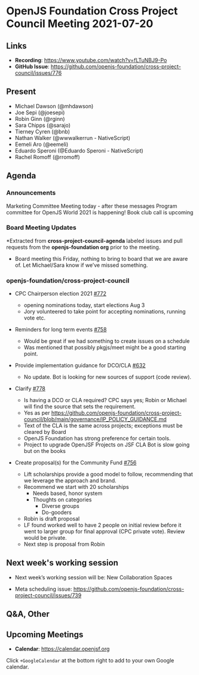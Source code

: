 # OpenJS Foundation Cross Project Council Meeting 2021-07-20

## Links

* **Recording**: https://www.youtube.com/watch?v=fLTuNBJ9-Po
* **GitHub Issue**: https://github.com/openjs-foundation/cross-project-council/issues/776

## Present

* Michael Dawson (@mhdawson)
* Joe Sepi (@joesepi)
* Robin Ginn (@rginn)
* Sara Chipps (@sarajo) 
* Tierney Cyren (@bnb)
* Nathan Walker (@wwwalkerrun - NativeScript) 
* Eemeli Aro (@eemeli)
* Eduardo Speroni (@Eduardo Speroni - NativeScript)
* Rachel Romoff (@rromoff)  

## Agenda

### Announcements

Marketing Committee Meeting today - after these messages
Program committee for OpenJS World 2021 is happening!
Book club call is upcoming

### Board Meeting Updates

*Extracted from **cross-project-council-agenda** labeled issues and pull requests from the **openjs-foundation org** prior to the meeting.
* Board meeting this Friday, nothing to bring to board that we are aware of. Let Michael/Sara
  know if we’ve missed something.

### openjs-foundation/cross-project-council

* CPC Chairperson election 2021 [#772](https://github.com/openjs-foundation/cross-project-council/issues/772)
  * opening nominations today, start elections Aug 3
  * Jory volunteered to take point for accepting nominations, running vote etc.

* Reminders for long term events [#758](https://github.com/openjs-foundation/cross-project-council/issues/758)
  * Would be great if we had something to create issues on a schedule
  * Was mentioned that possibly pkgjs/meet might be a good starting point. 

* Provide implementation guidance for DCO/CLA 
[#632](https://github.com/openjs-foundation/cross-project-council/issues/632)
  * No update. Bot is looking for new sources of support (code review).

* Clarify
[#778](https://github.com/openjs-foundation/cross-project-council/issues/778)
  * Is having a DCO or CLA required? CPC says yes; Robin or Michael will find the source that sets the requirement. 
  * Yes as per https://github.com/openjs-foundation/cross-project-council/blob/main/governance/IP_POLICY_GUIDANCE.md
  * Text of the CLA is the same across projects; exceptions must be cleared by Board
  * OpenJS Foundation has strong preference for certain tools. 
  * Project to upgrade OpenJSF Projects on JSF CLA Bot is slow going but on the books

* Create proposal(s) for the Community Fund [#756](https://github.com/openjs-foundation/cross-project-council/issues/756)
  * Lift scholarships provide a good model to follow, recommending that we leverage the
    approach and brand.
  * Recommend we start with 20 scholarships
    * Needs based, honor system
    * Thoughts on categories
      * Diverse groups
      * Do-gooders
  * Robin is draft proposal
  * LF found worked well to have 2 people on initial review before it went to larger group for final
    approval (CPC private vote). Review would be private.
  * Next step is proposal from Robin

## Next week's working session

* Next week’s working session will be:
New Collaboration Spaces

* Meta scheduling issue: https://github.com/openjs-foundation/cross-project-council/issues/739

## Q&A, Other

## Upcoming Meetings

* **Calendar**: <https://calendar.openjsf.org>

Click `+GoogleCalendar` at the bottom right to add to your own Google calendar.
